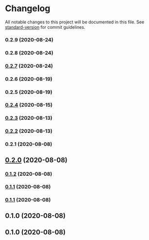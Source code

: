 # Changelog

All notable changes to this project will be documented in this file. See [standard-version](https://github.com/conventional-changelog/standard-version) for commit guidelines.

### 0.2.9 (2020-08-24)

### 0.2.8 (2020-08-24)

### [0.2.7](https://github.com/aws-samples/aws-fargate-fast-autoscaler/compare/v0.2.6...v0.2.7) (2020-08-24)

### 0.2.6 (2020-08-19)

### 0.2.5 (2020-08-19)

### [0.2.4](https://github.com/aws-samples/aws-fargate-fast-autoscaler/compare/v0.2.3...v0.2.4) (2020-08-15)

### [0.2.3](https://github.com/aws-samples/aws-fargate-fast-autoscaler/compare/v0.2.2...v0.2.3) (2020-08-13)

### [0.2.2](https://github.com/aws-samples/aws-fargate-fast-autoscaler/compare/v0.2.1...v0.2.2) (2020-08-13)

### 0.2.1 (2020-08-08)

## [0.2.0](https://github.com/aws-samples/aws-fargate-fast-autoscaler/compare/v0.1.2...v0.2.0) (2020-08-08)

### [0.1.2](https://github.com/aws-samples/aws-fargate-fast-autoscaler/compare/v0.1.1...v0.1.2) (2020-08-08)

### [0.1.1](https://github.com/aws-samples/aws-fargate-fast-autoscaler/compare/v0.1.0...v0.1.1) (2020-08-08)

### [0.1.1](https://github.com/aws-samples/aws-fargate-fast-autoscaler/compare/v0.1.0...v0.1.1) (2020-08-08)

## 0.1.0 (2020-08-08)

## 0.1.0 (2020-08-08)
